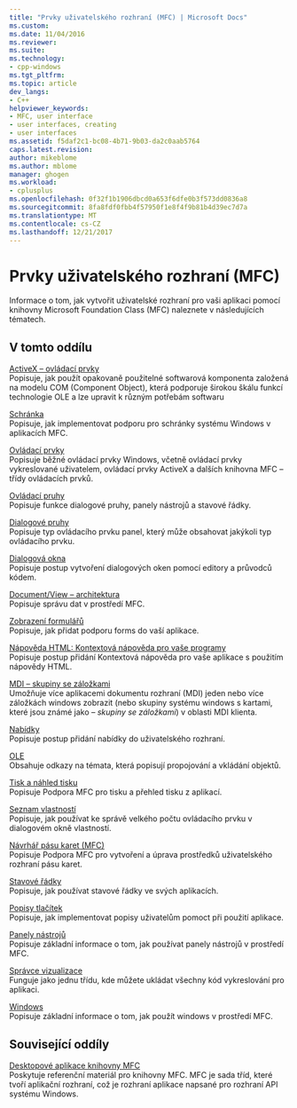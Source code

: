 ```yaml
---
title: "Prvky uživatelského rozhraní (MFC) | Microsoft Docs"
ms.custom: 
ms.date: 11/04/2016
ms.reviewer: 
ms.suite: 
ms.technology:
- cpp-windows
ms.tgt_pltfrm: 
ms.topic: article
dev_langs:
- C++
helpviewer_keywords:
- MFC, user interface
- user interfaces, creating
- user interfaces
ms.assetid: f5daf2c1-bc08-4b71-9b03-da2c0aab5764
caps.latest.revision: 
author: mikeblome
ms.author: mblome
manager: ghogen
ms.workload:
- cplusplus
ms.openlocfilehash: 0f32f1b1906dbcd0a653f6dfe0b3f573dd0836a8
ms.sourcegitcommit: 8fa8fdf0fbb4f57950f1e8f4f9b81b4d39ec7d7a
ms.translationtype: MT
ms.contentlocale: cs-CZ
ms.lasthandoff: 12/21/2017
---
```

# <a name="user-interface-elements-mfc"></a>Prvky uživatelského rozhraní (MFC)
Informace o tom, jak vytvořit uživatelské rozhraní pro vaši aplikaci pomocí knihovny Microsoft Foundation Class (MFC) naleznete v následujících tématech.  
  
## <a name="in-this-section"></a>V tomto oddílu  
 [ActiveX – ovládací prvky](../mfc/activex-controls.md)  
 Popisuje, jak použít opakovaně použitelné softwarová komponenta založená na modelu COM (Component Object), která podporuje širokou škálu funkcí technologie OLE a lze upravit k různým potřebám softwaru  
  
 [Schránka](../mfc/clipboard.md)  
 Popisuje, jak implementovat podporu pro schránky systému Windows v aplikacích MFC.  
  
 [Ovládací prvky](../mfc/controls-mfc.md)  
 Popisuje běžné ovládací prvky Windows, včetně ovládací prvky vykreslované uživatelem, ovládací prvky ActiveX a dalších knihovna MFC – třídy ovládacích prvků.  
  
 [Ovládací pruhy](../mfc/control-bars.md)  
 Popisuje funkce dialogové pruhy, panely nástrojů a stavové řádky.  
  
 [Dialogové pruhy](../mfc/dialog-bars.md)  
 Popisuje typ ovládacího prvku panel, který může obsahovat jakýkoli typ ovládacího prvku.  
  
 [Dialogová okna](../mfc/dialog-boxes.md)  
 Popisuje postup vytvoření dialogových oken pomocí editory a průvodců kódem.  
  
 [Document/View – architektura](../mfc/document-view-architecture.md)  
 Popisuje správu dat v prostředí MFC.  
  
 [Zobrazení formulářů](../mfc/form-views-mfc.md)  
 Popisuje, jak přidat podporu forms do vaší aplikace.  
  
 [Nápověda HTML: Kontextová nápověda pro vaše programy](../mfc/html-help-context-sensitive-help-for-your-programs.md)  
 Popisuje postup přidání Kontextová nápověda pro vaše aplikace s použitím nápovědy HTML.  
  
 [MDI – skupiny se záložkami](../mfc/mdi-tabbed-groups.md)  
 Umožňuje více aplikacemi dokumentu rozhraní (MDI) jeden nebo více záložkách windows zobrazit (nebo skupiny systému windows s kartami, které jsou známé jako *– skupiny se záložkami*) v oblasti MDI klienta.  
  
 [Nabídky](../mfc/menus-mfc.md)  
 Popisuje postup přidání nabídky do uživatelského rozhraní.  
  
 [OLE](../mfc/ole-mfc.md)  
 Obsahuje odkazy na témata, která popisují propojování a vkládání objektů.  
  
 [Tisk a náhled tisku](../mfc/printing-and-print-preview.md)  
 Popisuje Podpora MFC pro tisku a přehled tisku z aplikací.  
  
 [Seznam vlastností](../mfc/property-sheets-mfc.md)  
 Popisuje, jak používat ke správě velkého počtu ovládacího prvku v dialogovém okně vlastností.  
  
 [Návrhář pásu karet (MFC)](../mfc/ribbon-designer-mfc.md)  
 Popisuje Podpora MFC pro vytvoření a úprava prostředků uživatelského rozhraní pásu karet.  
  
 [Stavové řádky](../mfc/status-bars.md)  
 Popisuje, jak používat stavové řádky ve svých aplikacích.  
  
 [Popisy tlačítek](../mfc/tool-tips.md)  
 Popisuje, jak implementovat popisy uživatelům pomoct při použití aplikace.  
  
 [Panely nástrojů](../mfc/toolbars.md)  
 Popisuje základní informace o tom, jak používat panely nástrojů v prostředí MFC.  
  
 [Správce vizualizace](../mfc/visualization-manager.md)  
 Funguje jako jednu třídu, kde můžete ukládat všechny kód vykreslování pro aplikaci.  
  
 [Windows](../mfc/windows.md)  
 Popisuje základní informace o tom, jak použít windows v prostředí MFC.  
  
## <a name="related-sections"></a>Související oddíly  
 [Desktopové aplikace knihovny MFC](../mfc/mfc-desktop-applications.md)  
 Poskytuje referenční materiál pro knihovny MFC. MFC je sada tříd, které tvoří aplikační rozhraní, což je rozhraní aplikace napsané pro rozhraní API systému Windows.

